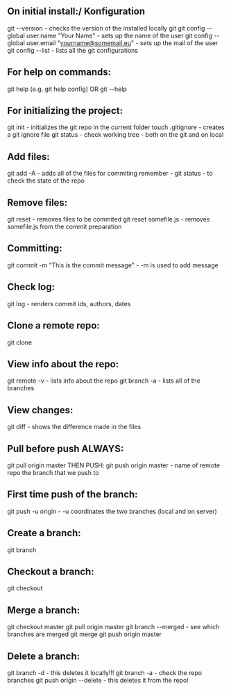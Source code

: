 ## On initial install:/ Konfiguration
git --version - checks the version of the installed locally 
git git config --global user.name "Your Name" - sets up the name of the user
git config --global user.email "yourname@somemail.eu" - sets up the mail of the user 
git config --list - lists all the git configurations 
## For help on commands: 
git help <verb> (e.g. git help config) OR git <verb> --help 
## For initializing the project: 
git init - initializes the git repo in the current folder 
touch .gitignore - creates a git ignore file 
git status - check working tree - both on the git and on local 
## Add files: 
git add -A - adds all of the files for commiting 
remember - git status - to check the state of the repo 
## Remove files: 
git reset - removes files to be commited 
git reset somefile.js - removes somefile.js from the commit preparation 
## Committing: 
git commit -m "This is the commit message" - -m is used to add message 
## Check log: 
git log - renders commit ids, authors, dates 
## Clone a remote repo: 
git clone <url> <where to clone> 
## View info about the repo: 
git remote -v - lists info about the repo 
git branch -a - lists all of the branches 
## View changes: 
git diff - shows the difference made in the files 
## Pull before push ALWAYS: 
git pull origin master 
THEN PUSH: 
git push origin master - <origin> name of remote repo <master> the branch that we push to 
## First time push of the branch: 
git push -u origin <name of the branch> - -u coordinates the two branches (local and on server) 
## Create a branch: 
git branch <name of the branch> 
## Checkout a branch: 
git checkout <name of the branch> 
## Merge a branch: 
git checkout master git pull origin master 
git branch --merged - see which branches are merged 
git merge <name of the branch you want to merge> git push origin master 
## Delete a branch: 
git branch -d <name of the branch> - this deletes it locally!!! 
git branch -a - check the repo branches 
git push origin --delete <name of the branch> - this deletes it from the repo!

